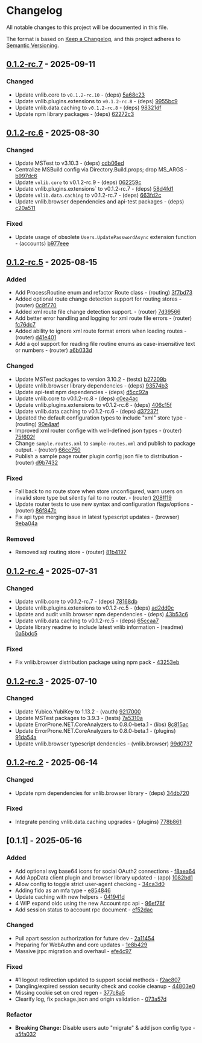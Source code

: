 # Changelog

All notable changes to this project will be documented in this file.

The format is based on [Keep a Changelog](https://keepachangelog.com/en/1.0.0/),
and this project adheres to [Semantic Versioning](https://semver.org/spec/v2.0.0.html).

## [0.1.2-rc.7] - 2025-09-11

### Changed

- Update vnlib.core to `v0.1.2-rc.10` - (deps) [5a68c23](https://git.vaughnnugent.com/cgit/vnuge/plugins-essentials.git/commit/?id=5a68c236115c69debb3357f2279d8d781d02dfe5)
- Update vnlib.plugins.extensions to `v0.1.2-rc.8` - (deps) [9955bc9](https://git.vaughnnugent.com/cgit/vnuge/plugins-essentials.git/commit/?id=9955bc9e6287181a64f055387907f905bcfcc3b3)
- Update vnlib.data.caching to `v0.1.2-rc.8` - (deps) [98321df](https://git.vaughnnugent.com/cgit/vnuge/plugins-essentials.git/commit/?id=98321dfa70c159c5b5f048c9578e911025d44f33)
- Update npm library packages - (deps) [62272c3](https://git.vaughnnugent.com/cgit/vnuge/plugins-essentials.git/commit/?id=62272c3b5b2a13b8fb91537f533ec9740f2c7852)

## [0.1.2-rc.6] - 2025-08-30

### Changed

- Update MSTest to v3.10.3 - (deps) [cdb06ed](https://git.vaughnnugent.com/cgit/vnuge/plugins-essentials.git/commit/?id=cdb06edd842d736e9c3848e57b66fcca24e2283c)
- Centralize MSBuild config via Directory.Build.props; drop MS_ARGS - [b997dc6](https://git.vaughnnugent.com/cgit/vnuge/plugins-essentials.git/commit/?id=b997dc68dd5e1af1cb99d527e069b7cb01eb1790)
- Update `vnlib.core` to v0.1.2-rc.9 - (deps) [062259c](https://git.vaughnnugent.com/cgit/vnuge/plugins-essentials.git/commit/?id=062259c1a71fea2eac10d11b84f9283e00eb6350)
- Update vnlib.plugins.extensions` to v0.1.2-rc.7 - (deps) [58d4fd1](https://git.vaughnnugent.com/cgit/vnuge/plugins-essentials.git/commit/?id=58d4fd1a1a2ef54746c5a8232d101c2bfddc581c)
- Update `vnlib.data.caching` to v0.1.2-rc.7 - (deps) [663fd2c](https://git.vaughnnugent.com/cgit/vnuge/plugins-essentials.git/commit/?id=663fd2c94909d61af0d93e526df4504262f68646)
- Update vnlib.browser dependencies and api-test packages - (deps) [c20a511](https://git.vaughnnugent.com/cgit/vnuge/plugins-essentials.git/commit/?id=c20a511e046e47ccf314ed8888dec00b8265e1d7)

### Fixed

- Update usage of obsolete `Users.UpdatePasswordAsync` extension function - (accounts) [b977eee](https://git.vaughnnugent.com/cgit/vnuge/plugins-essentials.git/commit/?id=b977eee50c55024314a3e5952f96c8413424d499)

## [0.1.2-rc.5] - 2025-08-15

### Added

- Add ProcessRoutine enum and refactor Route class - (routing) [3f7bd73](https://git.vaughnnugent.com/cgit/vnuge/plugins-essentials.git/commit/?id=3f7bd73129dbe8953af6bf8eb151423c946f361e)
- Added optional route change detection support for routing stores - (router) [0c8f770](https://git.vaughnnugent.com/cgit/vnuge/plugins-essentials.git/commit/?id=0c8f7706ed8c72109111c8b7c0f73c83ab89154b)
- Added xml route file change detection support. - (router) [7d39566](https://git.vaughnnugent.com/cgit/vnuge/plugins-essentials.git/commit/?id=7d395665ecbfe70d65addd37703ad89ce08d70c8)
- Add better error handling and logging for xml route file errors - (router) [fc76dc7](https://git.vaughnnugent.com/cgit/vnuge/plugins-essentials.git/commit/?id=fc76dc700fd218bee72a12f9c28c7e83243f9204)
- Added ability to ignore xml route format errors when loading routes - (router) [d41e401](https://git.vaughnnugent.com/cgit/vnuge/plugins-essentials.git/commit/?id=d41e40151162f08d79d054cdafff02901d211cf5)
- Add a qol support for reading file routine enums as case-insensitive text or numbers - (router) [a6b033d](https://git.vaughnnugent.com/cgit/vnuge/plugins-essentials.git/commit/?id=a6b033db66a8983976f6c06699384dcf5e1622a0)

### Changed

- Update MSTest packages to version 3.10.2 - (tests) [b27209b](https://git.vaughnnugent.com/cgit/vnuge/plugins-essentials.git/commit/?id=b27209b32a8b99a889365057ac22bef5813a397a)
- Update vnlib.browser library dependencies - (deps) [93574b3](https://git.vaughnnugent.com/cgit/vnuge/plugins-essentials.git/commit/?id=93574b3e71fdd18f5fb2ea33f458fd219a806115)
- Update api-test npm dependencies - (deps) [d5cc92a](https://git.vaughnnugent.com/cgit/vnuge/plugins-essentials.git/commit/?id=d5cc92a5518d49e63be3941960cab2c4bf0e5912)
- Update vnlib.core to v0.1.2-rc.8 - (deps) [c0ea4ac](https://git.vaughnnugent.com/cgit/vnuge/plugins-essentials.git/commit/?id=c0ea4ac884113d9de6d929dc04a032978260a8a2)
- Update vnlib.plugins.extensions to v0.1.2-rc.6 - (deps) [406c15f](https://git.vaughnnugent.com/cgit/vnuge/plugins-essentials.git/commit/?id=406c15fa50b07bc1575802f2fee22845901a1192)
- Update vnlib.data.caching to v0.1.2-rc.6 - (deps) [d37237f](https://git.vaughnnugent.com/cgit/vnuge/plugins-essentials.git/commit/?id=d37237f8bbfbac5f64fd88dc486567e527a47b5c)
- Updated the default configuration types to include "xml" store type - (routing) [90e4aaf](https://git.vaughnnugent.com/cgit/vnuge/plugins-essentials.git/commit/?id=90e4aafd91b52f7a2073e3ea4dbd6c6add8a402f)
- Improved xml router confige with well-defined json types - (router) [75f602f](https://git.vaughnnugent.com/cgit/vnuge/plugins-essentials.git/commit/?id=75f602f7e255c2db42d8a8e7e59e4ce08710eda2)
- Change `sample.routes.xml` to `sample-routes.xml` and publish to package output. - (router) [66cc750](https://git.vaughnnugent.com/cgit/vnuge/plugins-essentials.git/commit/?id=66cc75073f463351ed774078c087048f89e3e861)
- Publish a sample page router plugin config json file to distribution - (router) [d9b7432](https://git.vaughnnugent.com/cgit/vnuge/plugins-essentials.git/commit/?id=d9b74321eb58ce08eae1023d215aeb0ad9078a6f)

### Fixed

- Fall back to no route store when store unconfigured, warn users on invalid store type but silently fail to no router. - (router) [208ff19](https://git.vaughnnugent.com/cgit/vnuge/plugins-essentials.git/commit/?id=208ff19ff964cd643ddb946af32e35a2d397daeb)
- Update router tests to use new syntax and configuration flags/options - (router) [86f847c](https://git.vaughnnugent.com/cgit/vnuge/plugins-essentials.git/commit/?id=86f847c2a6c85de9de133fd2f40d1311e444a386)
- Fix api type merging issue in latest typescript updates - (browser) [9eba04a](https://git.vaughnnugent.com/cgit/vnuge/plugins-essentials.git/commit/?id=9eba04aa0f4a3b942b19245da8c0cef854e0042e)

### Removed

- Removed sql routing store - (router) [81b4197](https://git.vaughnnugent.com/cgit/vnuge/plugins-essentials.git/commit/?id=81b419716035d4b2c5ea0d84da0397112a08bb97)

## [0.1.2-rc.4] - 2025-07-31

### Changed

- Update vnlib.core to v0.1.2-rc.7 - (deps) [78168db](https://git.vaughnnugent.com/cgit/vnuge/plugins-essentials.git/commit/?id=78168db2126e1389ea4348b5f38d00e5b0156e2e)
- Update vnlib.plugins.extensions to v0.1.2-rc.5 - (deps) [ad2dd0c](https://git.vaughnnugent.com/cgit/vnuge/plugins-essentials.git/commit/?id=ad2dd0c437b192577f84e526a5950a5ceb556e58)
- Update and audit vnlib.browser npm dependencies - (deps) [43b53c6](https://git.vaughnnugent.com/cgit/vnuge/plugins-essentials.git/commit/?id=43b53c6461ac0693fc526d66d3bfa299d2588c1b)
- Update vnlib.data.caching to v0.1.2-rc.5 - (deps) [65ccaa7](https://git.vaughnnugent.com/cgit/vnuge/plugins-essentials.git/commit/?id=65ccaa7cada215a17301699c4e0dce8d51a75cc1)
- Update library readme to include latest vnlib information - (readme) [0a5bdc5](https://git.vaughnnugent.com/cgit/vnuge/plugins-essentials.git/commit/?id=0a5bdc5a927a115e584a8aec80ca9fa73edf5b87)

### Fixed

- Fix vnlib.browser distribution package using npm pack - [43253eb](https://git.vaughnnugent.com/cgit/vnuge/plugins-essentials.git/commit/?id=43253ebc3ecd021c58d4dfc683c3f60d69fb5dbd)

## [0.1.2-rc.3] - 2025-07-10

### Changed

- Update Yubico.YubiKey to 1.13.2 - (vauth) [9217000](https://git.vaughnnugent.com/cgit/vnuge/plugins-essentials.git/commit/?id=9217000d95df240a3109eab2e5581235d2e55d53)
- Update MSTest packages to 3.9.3 - (tests) [7a5310a](https://git.vaughnnugent.com/cgit/vnuge/plugins-essentials.git/commit/?id=7a5310ae7e7f057531dbe96fe940d136adda836f)
- Update ErrorProne.NET.CoreAnalyzers to 0.8.0-beta.1 - (libs) [8c815ac](https://git.vaughnnugent.com/cgit/vnuge/plugins-essentials.git/commit/?id=8c815ac752c0bcfb6f7180eb5c74db06e3e7cf20)
- Update ErrorProne.NET.CoreAnalyzers to 0.8.0-beta.1 - (plugins) [91da54a](https://git.vaughnnugent.com/cgit/vnuge/plugins-essentials.git/commit/?id=91da54afbd2829ff6fd211209822224a2758435b)
- Update vnlib.browser typescript dendencies - (vnlib.browser) [99d0737](https://git.vaughnnugent.com/cgit/vnuge/plugins-essentials.git/commit/?id=99d0737511cec4a4e16d8270f6fd181fa2a25b4d)

## [0.1.2-rc.2] - 2025-06-14

### Changed

- Update npm dependencies for vnlib.browser library - (deps) [34db720](https://git.vaughnnugent.com/cgit/vnuge/plugins-essentials.git/commit/?id=34db72020fe3e0f137a047679c00ad8989edb1e0)

### Fixed

- Integrate pending vnlib.data.caching upgrades - (plugins) [778b861](https://git.vaughnnugent.com/cgit/vnuge/plugins-essentials.git/commit/?id=778b861b00ebb54a519592f5686644aaeda46848)

## [0.1.1] - 2025-05-16

### Added

- Add optional svg base64 icons for social OAuth2 connections - [f8aea64](https://git.vaughnnugent.com/cgit/vnuge/plugins-essentials.git/commit/?id=f8aea6453ddb2d56c1ce2ecb6a9e67d1af523c2e)
- Add AppData client plugin and browser library updated - (app) [1082bd1](https://git.vaughnnugent.com/cgit/vnuge/plugins-essentials.git/commit/?id=1082bd146549a1aff47877bcd28e6be1ce0ef5e9)
- Allow config to toggle strict user-agent checking - [34ca3d0](https://git.vaughnnugent.com/cgit/vnuge/plugins-essentials.git/commit/?id=34ca3d09a96fb615d00e14abb4a70fe787fe1965)
- Adding fido as an mfa type - [e854846](https://git.vaughnnugent.com/cgit/vnuge/plugins-essentials.git/commit/?id=e8548467d945ccb286da595a02c816abb596439d)
- Update caching with new helpers - [041941d](https://git.vaughnnugent.com/cgit/vnuge/plugins-essentials.git/commit/?id=041941d85e5088837dc419d9ff1f1c9b70d41cbf)
- 4 WIP expand oidc using the new Account rpc api - [96ef78f](https://git.vaughnnugent.com/cgit/vnuge/plugins-essentials.git/commit/?id=96ef78f3e104aff698dde17e8622d7905501c17f)
- Add session status to account rpc document - [ef52dac](https://git.vaughnnugent.com/cgit/vnuge/plugins-essentials.git/commit/?id=ef52dac52b94a86a5fac34f2664c53a887a7c109)

### Changed

- Pull apart session authorization for future dev - [2a11454](https://git.vaughnnugent.com/cgit/vnuge/plugins-essentials.git/commit/?id=2a114541a3bfddae887adaa98c1ed326b125d511)
- Preparing for WebAuthn and core updates - [1e8b429](https://git.vaughnnugent.com/cgit/vnuge/plugins-essentials.git/commit/?id=1e8b4296d3a2093dbddcfd8479f162d077606f71)
- Massive jrpc migration and overhaul - [efe4c97](https://git.vaughnnugent.com/cgit/vnuge/plugins-essentials.git/commit/?id=efe4c97b19e3bf682a8067814ce2af5626fa6bb4)

### Fixed

- #1 logout redirection updated to support social methods - [f2ac807](https://git.vaughnnugent.com/cgit/vnuge/plugins-essentials.git/commit/?id=f2ac807486a00db4ba8486133d567e392f0fe98a)
- Dangling/expired session security check and cookie cleanup - [44803e0](https://git.vaughnnugent.com/cgit/vnuge/plugins-essentials.git/commit/?id=44803e06d1aa45496c04127930aa8897272d42f6)
- Missing cookie set on cred regen - [377c8a5](https://git.vaughnnugent.com/cgit/vnuge/plugins-essentials.git/commit/?id=377c8a5f8bb272eff5089094f5b764eb043b728f)
- Clearify log, fix package.json and origin validation - [073a57d](https://git.vaughnnugent.com/cgit/vnuge/plugins-essentials.git/commit/?id=073a57dcfc613e329548602365103bb17e93605a)

### Refactor

- **Breaking Change:** Disable users auto "migrate" & add json config type - [a5fa032](https://git.vaughnnugent.com/cgit/vnuge/plugins-essentials.git/commit/?id=a5fa032810c4f5e4afde43cea157e28fa1547561)

[0.1.2-rc.7]: https://git.vaughnnugent.com/cgit/vnuge/plugins-essentials.git/diff?id=v0.1.2-rc.7&id2=v0.1.2-rc.6
[0.1.2-rc.6]: https://git.vaughnnugent.com/cgit/vnuge/plugins-essentials.git/diff?id=v0.1.2-rc.6&id2=v0.1.2-rc.5
[0.1.2-rc.5]: https://git.vaughnnugent.com/cgit/vnuge/plugins-essentials.git/diff?id=v0.1.2-rc.5&id2=v0.1.2-rc.4
[0.1.2-rc.4]: https://git.vaughnnugent.com/cgit/vnuge/plugins-essentials.git/diff?id=v0.1.2-rc.4&id2=v0.1.2-rc.3
[0.1.2-rc.3]: https://git.vaughnnugent.com/cgit/vnuge/plugins-essentials.git/diff?id=v0.1.2-rc.3&id2=v0.1.2-rc.2
[0.1.2-rc.2]: https://git.vaughnnugent.com/cgit/vnuge/plugins-essentials.git/diff?id=v0.1.2-rc.2&id2=v0.1.1

<!-- generated by git-cliff -->
